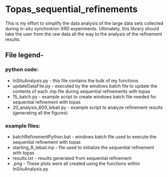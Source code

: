 # Topas_sequential_refinements
This is my effort to simplify the data analysis of the large data sets collected during in-situ synchrotron XRD experiments. Ultimately, this library should take the user from the raw data all the way to the analysis of the refinement results.

## File legend-  
  
### python code:  
* InSituAnalysis.py - this file contains the bulk of my functions  
* updateDataFile.py - executed by the windows batch file to update the contents of each .inp file during sequential refinements with topas  
* 15_batch.py - example script to create windows batch file needed for sequential refinement with topas  
* 20_analysis_600_lebail.py - example script to analyze refinement results (generating all the figures)  

### example files:  
* batchRefinementPython.bat - windows batch file used to execute the sequential refinement with topas  
* starting_R_lebail.inp - file used to initialize the sequential refinement with topas  
* results.txt - results generated from sequential refinement  
* .png - These plots were all created using the functions within InSituAnalysis.py
